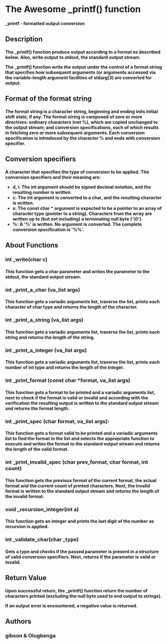 <h1>The Awesome _printf() function</h1>
<h4>_printf - formatted output conversion</h4>

<h2>Description</h2>
<h4>The <b>_printf()</b> function produce output according to a format as described below. Also, write output to stdout, the standard output stream.

The <b>\_printf()</b> function write the output under the control of a format string that specifies how subsequent arguments (or arguments accessed via the variable-length argument facilities of stdarg(3) are converted for output.</h4>

<h2>Format of the format string</h2>
<h4>The format string is a character string, beginning and ending inits initial shift state, if any. The format string is composed of zero or more directives: ordinary characters (not %), which are copied unchanged to the output stream; and conversion specifications, each of which results in fetching zero or more subsequent arguments. Each conversion specification is introduced by the character % and ends with conversion specifier.</h4>

<h2>Conversion specifiers</h2>
<h4>A character that specifies the type of conversion to be applied. The conversion specifiers and their meaning are:

<ul>
<li>d, i: The int argument should be signed decimal notation, and the resulting number is written.</li>
<li>c: The int argument is converted to a char, and the resulting character is written.</li>
<li>s: The const char * argument is expected to be a pointer to an array of character type (pointer to a string). Characters from the array are written up to (but not including) a terminating null byte ('\0').</li>
<li>%: A '%' is written. No argument is converted. The complete conversion specification is '%%'.</li>
</ul>
</h4>

<h2>About Functions</h2>
<h3>int _write(char c)</h3>
<h4>This function gets a char parameter and writes the parameter to the stdout, the standard output stream.</h4>

<h3>int _print_a_char (va_list args)</h3>
<h4>This function gets a variadic arguments list, traverse the list, prints each character of char type and returns the length of the character.</h4>

<h3>int _print_a_string (va_list args)</h3>
<h4>This function gets a variadic arguments list, traverse the list, prints each string and returns the length of the string.</h4>

<h3>int _print_a_integer (va_list args)</h3>
<h4>This function gets a variadic arguments list, traverse the list, prints each number of int type and returns the length of the integer.</h4>

<h3>int _print_format (const char *format, va_list args)</h3>
<h4>This function gets a format to be printed and a variadic arguments list, next to check if the format is valid or invalid and according with the verification the resulting output is written to the standard output stream and returns the format length.</h4>

<h3>int _print_spec (char format, va_list args):</h3>
<h4>This function gets a format valid to be printed and a variadic arguments list to find the format in the list and selects the appropriate function to execute and writes the format to the standard output stream and returns the length of the valid format.</h4>

<h3>int _print_invalid_spec (char prev_format, char format, int count)</h3>
<h4>This function gets the previous format of the current format, the actual format and the current count of printed characters. Next, the invalid format is written to the standard output stream and returns the length of the invalid format.</h4>

<h3>void _recursion_integer(int a)</h3>
<h4>This function gets an integer and prints the last digit of the number as recursion is applied.</h4>

<h3>int _validate_char(char _type)</h3>
<h4>Gets a type and checks if the passed parameter is present in a structure of valid conversion specifiers. Next, returns if the parameter is valid or invalid.</h4>

<h2>Return Value</h2>
<h4>Upon successful return, the _printf() function return the number of characters printed (excluding the null byte used to end output to strings).

If an output error is encountered, a negative value is returned.</h4>

<h2>Authors</h2>
<h3>gibson & Olugbenga </h3>
